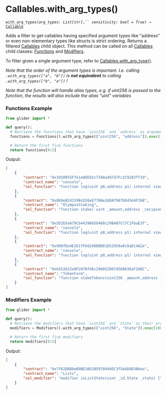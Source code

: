 # Callables.with\_arg\_types()

`with_arg_types(`_`arg_types: List[str]`_`,`` `_`sensitivity: bool = True`_`) →` [`Callable`](./)

Adds a filter to get callables having specified argument types like "address" or even non-elementary types like structs is strict ordering. Returns a filtered [Callables](./) child object. This method can be called on all [Callables](./) child classes: [Functions](functions/) and [Modifiers](modifiers/).

To filter given a single argument type, refer to [Callables.with\_arg\_type()](callables.with\_arg\_type.md).

_Note that the order of the argument types is important. I.e. calling `.with_arg_types(["a", "b"])` is **not equivalent** to calling `.with_arg_types(["b", "a"])` !_

_Note that the function will handle alias types, e.g. if uint256 is passed to the function, the results will also include the alias "uint" variables_

### Functions Example

```python
from glider import *

def query():
  # Retrieve the functions that have `uint256` and `address` as argument types
  functions = Functions().with_arg_types(["uint256", "address"]).exec(100)

  # Return the first five functions
  return functions[0:5]
```

Output:

```json
[
    {
        "contract": "0x3450955Ffe1e8DE92c7348a497d7Fc2C9283ff3d",
        "contract_name": "console",
        "sol_function": "function log(uint p0,address p1) internal view {\n\t\t_sendLogPayload(abi.encodeWithSignature(\"log(uint,address)\",p0,p1));\n\t}"
    },
    {
        "contract": "0x069eB24159BcD26eE776Be2d8Af987bD4564F398",
        "contract_name": "OlympusStaking",
        "sol_function": "function stake( uint _amount,address _recipient ) external returns ( bool ) {\n        rebase();\n        \n        IERC20( OHM ).safeTransferFrom( msg.sender,address(this),_amount );\n\n        Claim memory info = warmupInfo[ _recipient ];\n        require( !info.lock,\"Deposits for account are locked\" );\n\n        warmupInfo[ _recipient ] = Claim ({\n            deposit: info.deposit.add( _amount ),gons: info.gons.add( IsOHM( sOHM ).gonsForBalance( _amount ) ),expiry: epoch.number.add( warmupPeriod ),lock: false\n        });\n        \n        IERC20( sOHM ).safeTransfer( warmupContract,_amount );\n        return true;\n    }"
    },
    {
        "contract": "0x5D2b5eA79Cb44396659468c29B407CC7C1F6aE3f",
        "contract_name": "console",
        "sol_function": "function log(uint p0,address p1) internal view {\n\t\t_sendLogPayload(abi.encodeWithSignature(\"log(uint,address)\",p0,p1));\n\t}"
    },
    {
        "contract": "0x900fDa4E261fF0d248B8B81D52950a0c8aD14A2e",
        "contract_name": "console",
        "sol_function": "function log(uint p0,address p1) internal view {\n\t\t_sendLogPayload(abi.encodeWithSignature(\"log(uint,address)\",p0,p1));\n\t}"
    },
    {
        "contract": "0xb552632a9F287Bf46c296052867d588636aF26BC",
        "contract_name": "TokenFarm",
        "sol_function": "function stakeTokens(uint256 _amount,address _token) public {\n        \n        \n        \n        require(_amount > 0,\"Amount must be more than zero!\");\n        \n        require(tokenIsAllowed(_token),\"Token is currently not allowed!\");\n        \n        \n        IERC20(_token).transferFrom(msg.sender,address(this),_amount);\n        \n        updateUniqueTokensStaked(msg.sender,_token);\n        stakingBalance[_token][msg.sender] =\n            stakingBalance[_token][msg.sender] +\n            _amount;\n        \n        if (uniqueTokensStaked[msg.sender] == 1) {\n            stakers.push(msg.sender);\n        }\n    }"
    }
]
```

### Modifiers Example

```python
from glider import *

def query():
  # Retrieve the modifiers that have `uint256` and `State` as their argument types
  modifiers = Modifiers().with_arg_types(["uint256", "State"]).exec(100)

  # Return the first five modifiers
  return modifiers[0:5]
```

Output:

```json
[
    {
        "contract": "0x7f62DB88eB9BE16D1B597094bDC3f5Ad84D3B6ea",
        "contract_name": "Lists",
        "sol_modifier": "modifier isListState(uint _id,State _state) {\n      require (\n        idToList[_id].state == _state,\"list state is not valid\"\n      );\n      _;\n    }"
    }
]
```
